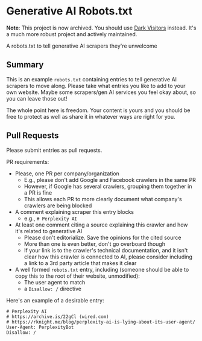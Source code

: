 # Generative AI Robots.txt

**Note**: This project is now archived. You should use [Dark Visitors](https://darkvisitors.com) instead. It's a much more robust project and actively maintained.

A robots.txt to tell generative AI scrapers they're unwelcome

## Summary

This is an example `robots.txt` containing entries to tell generative AI scrapers to move along. Please take what entries you like to add to your own website. Maybe some scrapers/gen AI services you feel okay about, so you can leave those out!

The whole point here is freedom. Your content is yours and you should be free to protect as well as share it in whatever ways are right for you.

## Pull Requests

Please submit entries as pull requests.

PR requirements:
- Please, one PR per company/organization
  - E.g., please don't add Google and Facebook crawlers in the same PR
  - However, if Google has several crawlers, grouping them together in a PR is fine
  - This allows each PR to more clearly document what company's crawlers are being blocked
- A comment explaining scraper this entry blocks
  - e.g., `# Perplexity AI`
- At least one comment citing a source explaining this crawler and how it's related to generative AI
  - Please don't editorialize. Save the opinions for the cited source
  - More than one is even better, don't go overboard though
  - If your link is to the crawler's technical documentation, and it isn't clear how this crawler is connected to AI, please consider including a link to a 3rd party article that makes it clear
- A well formed `robots.txt` entry, including (someone should be able to copy this to the root of their website, unmodified):
  - The user agent to match
  - a `Disallow: /` directive

Here's an example of a desirable entry:

```
# Perplexity AI
# https://archive.is/22gCl (wired.com)
# https://rknight.me/blog/perplexity-ai-is-lying-about-its-user-agent/
User-Agent: PerplexityBot
Disallow: /
```